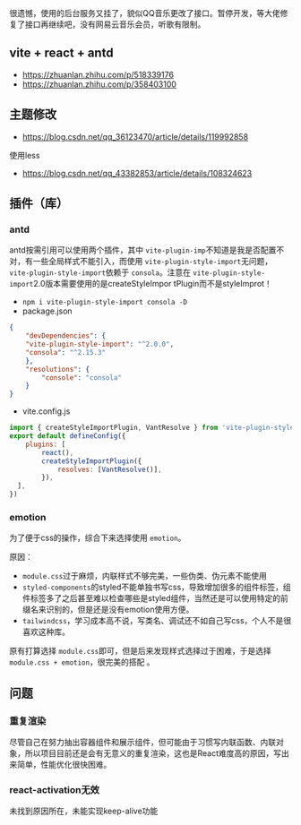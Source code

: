 很遗憾，使用的后台服务又挂了，貌似QQ音乐更改了接口。暂停开发，等大佬修复了接口再继续吧，没有网易云音乐会员，听歌有限制。

## vite + react + antd

- https://zhuanlan.zhihu.com/p/518339176
- https://zhuanlan.zhihu.com/p/358403100

## 主题修改

- https://blog.csdn.net/qq_36123470/article/details/119992858

使用less

- https://blog.csdn.net/qq_43382853/article/details/108324623

## 插件（库）

### antd

antd按需引用可以使用两个插件，其中 `vite-plugin-imp`不知道是我是否配置不对，有一些全局样式不能引入，而使用 `vite-plugin-style-import`无问题，`vite-plugin-style-import`依赖于 `consola`。注意在 `vite-plugin-style-import`2.0版本需要使用的是createStyleImpor	tPlugin而不是styleImprot！

- `npm i vite-plugin-style-import consola -D`
- package.json

```json
{
	"devDependencies": {
	"vite-plugin-style-import": "^2.0.0",
	"consola": "^2.15.3"
	},
	"resolutions": {
		"console": "consola"
	}
}
```

- vite.config.js

```js
import { createStyleImportPlugin, VantResolve } from 'vite-plugin-style-import';
export default defineConfig({
	plugins: [
		react(),
		createStyleImportPlugin({
			resolves: [VantResolve()],
		}),
  ],
})
```

### emotion

为了便于css的操作，综合下来选择使用 `emotion`。

原因：

- `module.css`过于麻烦，内联样式不够完美，一些伪类、伪元素不能使用
- `styled-components`的styled不能单独书写css，导致增加很多的组件标签，组件标签多了之后甚至难以检查哪些是styled组件，当然还是可以使用特定的前缀名来识别的，但是还是没有emotion使用方便。
- `tailwindcss`，学习成本高不说，写类名、调试还不如自己写css，个人不是很喜欢这种库。

原有打算选择 `module.css`即可，但是后来发现样式选择过于困难，于是选择 `module.css + emotion`，很完美的搭配 。

## 问题

### 重复渲染

尽管自己在努力抽出容器组件和展示组件，但可能由于习惯写内联函数、内联对象，所以项目目前还是会有无意义的重复渲染，这也是React难度高的原因，写出来简单，性能优化很快困难。

### react-activation无效

未找到原因所在，未能实现keep-alive功能
